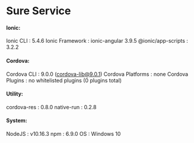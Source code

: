 # Sure Service

<h4>Ionic:</h4>

   Ionic CLI          : 5.4.6
   Ionic Framework    : ionic-angular 3.9.5
   @ionic/app-scripts : 3.2.2

<h4>Cordova:</h4>

   Cordova CLI       : 9.0.0 (cordova-lib@9.0.1)
   Cordova Platforms : none
   Cordova Plugins   : no whitelisted plugins (0 plugins total)

<h4>Utility:</h4>

   cordova-res : 0.8.0
   native-run  : 0.2.8

<h4>System:</h4>

   NodeJS : v10.16.3
   npm    : 6.9.0
   OS     : Windows 10

